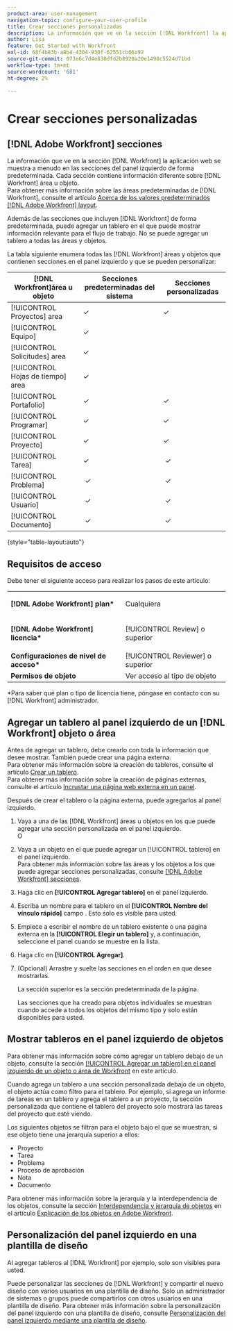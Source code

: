 ```yaml
---
product-area: user-management
navigation-topic: configure-your-user-profile
title: Crear secciones personalizadas
description: La información que ve en la sección [!DNL Workfront] la aplicación web se muestra a menudo en las secciones del panel izquierdo de forma predeterminada. Cada sección contiene información diferente sobre [!DNL Workfront] área u objeto.
author: Lisa
feature: Get Started with Workfront
exl-id: 68f4b83b-a8b4-4304-930f-62551cb06a92
source-git-commit: 073e6c7d4e830dfd2b8920a20e1490c5524d71bd
workflow-type: tm+mt
source-wordcount: '681'
ht-degree: 2%

---
```


# Crear secciones personalizadas

## [!DNL Adobe Workfront] secciones

La información que ve en la sección [!DNL Workfront] la aplicación web se muestra a menudo en las secciones del panel izquierdo de forma predeterminada. Cada sección contiene información diferente sobre [!DNL Workfront] área u objeto.\
Para obtener más información sobre las áreas predeterminadas de [!DNL Workfront], consulte el artículo [Acerca de los valores predeterminados [!DNL Adobe Workfront] layout](../../../administration-and-setup/customize-workfront/use-layout-templates/about-the-default-wf-layout.md).

Además de las secciones que incluyen [!DNL Workfront] de forma predeterminada, puede agregar un tablero en el que puede mostrar información relevante para el flujo de trabajo. No se puede agregar un tablero a todas las áreas y objetos.

La tabla siguiente enumera todas las [!DNL Workfront] áreas y objetos que contienen secciones en el panel izquierdo y que se pueden personalizar:

| **[!DNL Workfront]área u objeto** | **Secciones predeterminadas del sistema** | **Secciones personalizadas** |
|---|---|---|
| [!UICONTROL Proyectos] area | ✓ | ✓ |
| [!UICONTROL Equipo] | ✓ |   |
| [!UICONTROL Solicitudes] area | ✓ |   |
| [!UICONTROL Hojas de tiempo] area | ✓ |   |
| [!UICONTROL Portafolio] | ✓ | ✓ |
| [!UICONTROL Programar] | ✓ | ✓ |
| [!UICONTROL Proyecto] | ✓ | ✓ |
| [!UICONTROL Tarea] | ✓ |  ✓ |
| [!UICONTROL Problema] |  ✓ |  ✓ |
| [!UICONTROL Usuario] |  ✓ |  ✓ |
| [!UICONTROL Documento] |  ✓ |  ✓ |

{style=&quot;table-layout:auto&quot;}

## Requisitos de acceso

Debe tener el siguiente acceso para realizar los pasos de este artículo:

<table style="table-layout:auto"> 
 <col> 
 </col> 
 <col> 
 </col> 
 <tbody> 
  <tr> 
   <td role="rowheader"><strong>[!DNL Adobe Workfront] plan*</strong></td> 
   <td> <p>Cualquiera</p> </td> 
  </tr> 
  <tr> 
   <td role="rowheader"><strong>[!DNL Adobe Workfront] licencia*</strong></td> 
   <td> <p>[!UICONTROL Review] o superior</p> </td> 
  </tr> 
  <tr> 
   <td role="rowheader"><strong>Configuraciones de nivel de acceso*</strong></td> 
   <td>[!UICONTROL Reviewer] o superior</td> 
  </tr> 
  <tr> 
   <td role="rowheader"><strong>Permisos de objeto</strong></td> 
   <td>Ver acceso al tipo de objeto</td> 
  </tr> 
 </tbody> 
</table>

&#42;Para saber qué plan o tipo de licencia tiene, póngase en contacto con su [!DNL Workfront] administrador.

## Agregar un tablero al panel izquierdo de un [!DNL Workfront] objeto o área

Antes de agregar un tablero, debe crearlo con toda la información que desee mostrar. También puede crear una página externa.\
Para obtener más información sobre la creación de tableros, consulte el artículo [Crear un tablero](../../../reports-and-dashboards/dashboards/creating-and-managing-dashboards/create-dashboard.md).\
Para obtener más información sobre la creación de páginas externas, consulte el artículo [Incrustar una página web externa en un panel](../../../reports-and-dashboards/dashboards/creating-and-managing-dashboards/embed-external-web-page-dashboard.md).

Después de crear el tablero o la página externa, puede agregarlos al panel izquierdo.

1. Vaya a una de las [!DNL Workfront] áreas u objetos en los que puede agregar una sección personalizada en el panel izquierdo.\
   O
1. Vaya a un objeto en el que puede agregar un [!UICONTROL tablero] en el panel izquierdo.\
   Para obtener más información sobre las áreas y los objetos a los que puede agregar secciones personalizadas, consulte [[!DNL Adobe Workfront] secciones](#adobe-workfront-sections).
1. Haga clic en **[!UICONTROL Agregar tablero]** en el panel izquierdo.
1. Escriba un nombre para el tablero en el **[!UICONTROL Nombre del vínculo rápido]** campo . Esto solo es visible para usted.
1. Empiece a escribir el nombre de un tablero existente o una página externa en la **[!UICONTROL Elegir un tablero]** y, a continuación, seleccione el panel cuando se muestre en la lista.
1. Haga clic en **[!UICONTROL Agregar]**.
1. (Opcional) Arrastre y suelte las secciones en el orden en que desee mostrarlas.

   La sección superior es la sección predeterminada de la página.

   Las secciones que ha creado para objetos individuales se muestran cuando accede a todos los objetos del mismo tipo y solo están disponibles para usted.

## Mostrar tableros en el panel izquierdo de objetos

Para obtener más información sobre cómo agregar un tablero debajo de un objeto, consulte la sección [[!UICONTROL Agregar un tablero] en el panel izquierdo de un objeto o área de Workfront](#add-a-dashboard-in-the-left-panel-of-a-workfront-object-or-area) en este artículo.

Cuando agrega un tablero a una sección personalizada debajo de un objeto, el objeto actúa como filtro para el tablero. Por ejemplo, si agrega un informe de tareas en un tablero y agrega el tablero a un proyecto, la sección personalizada que contiene el tablero del proyecto solo mostrará las tareas del proyecto que esté viendo.

Los siguientes objetos se filtran para el objeto bajo el que se muestran, si ese objeto tiene una jerarquía superior a ellos:

* Proyecto
* Tarea
* Problema
* Proceso de aprobación
* Nota
* Documento

Para obtener más información sobre la jerarquía y la interdependencia de los objetos, consulte la sección [Interdependencia y jerarquía de objetos](../../../workfront-basics/navigate-workfront/workfront-navigation/understand-objects.md#understanding-interdependency-and-hierarchy-of-objects) en el artículo [Explicación de los objetos en Adobe Workfront](../../../workfront-basics/navigate-workfront/workfront-navigation/understand-objects.md).

## Personalización del panel izquierdo en una plantilla de diseño

Al agregar tableros al [!DNL Workfront] por ejemplo, solo son visibles para usted.

Puede personalizar las secciones de [!DNL Workfront] y compartir el nuevo diseño con varios usuarios en una plantilla de diseño. Solo un administrador de sistemas o grupos puede compartirlos con otros usuarios en una plantilla de diseño. Para obtener más información sobre la personalización del panel izquierdo con una plantilla de diseño, consulte [Personalización del panel izquierdo mediante una plantilla de diseño](/help/quicksilver/administration-and-setup/customize-workfront/use-layout-templates/customize-left-panel.md).

